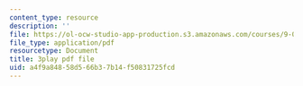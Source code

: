 ```yaml
---
content_type: resource
description: ''
file: https://ol-ocw-studio-app-production.s3.amazonaws.com/courses/9-00sc-introduction-to-psychology-fall-2011/a4f9a84858d566b37b14f50831725fcd_Qw4SkvZ03cc.pdf
file_type: application/pdf
resourcetype: Document
title: 3play pdf file
uid: a4f9a848-58d5-66b3-7b14-f50831725fcd
---
```

